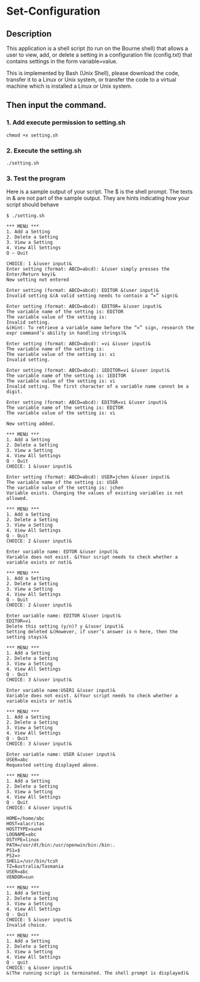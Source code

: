 # Set-Configuration

## Description
This application is a shell script (to run on the Bourne shell) that allows a user to view, add, or delete a setting in a configuration file (config.txt) that contains settings in the form variable=value.

This is implemented by Bash (Unix Shell), please download the code, transfer it to a Linux or Unix system, or transfer the code to a virtual machine which is installed a Linux or Unix system.

## Then input the command.

### 1. Add execute permission to setting.sh

`chmod +x setting.sh`

### 2. Execute the setting.sh

`./setting.sh`

### 3. Test the program

Here is a sample output of your script. The $ is the shell prompt. The texts in & are not part of the sample output. They are hints indicating how your script should behave

```
$ ./setting.sh

*** MENU ***
1. Add a Setting
2. Delete a Setting
3. View a Setting
4. View All Settings
Q – Quit

CHOICE: 1 &(user input)&
Enter setting (format: ABCD=abcd): &(user simply presses the Enter/Return key)&
New setting not entered

Enter setting (format: ABCD=abcd): EDITOR &(user input)&
Invalid setting &(A valid setting needs to contain a “=” sign)&

Enter setting (format: ABCD=abcd): EDITOR= &(user input)&
The variable name of the setting is: EDITOR
The variable value of the setting is: 
Invalid setting.
&(Hint: To retrieve a variable name before the “=” sign, research the expr command’s ability in handling strings)&

Enter setting (format: ABCD=abcd): =vi &(user input)&
The variable name of the setting is: 
The variable value of the setting is: vi
Invalid setting.

Enter setting (format: ABCD=abcd): 1EDITOR=vi &(user input)&
The variable name of the setting is: 1EDITOR
The variable value of the setting is: vi
Invalid setting. The first character of a variable name cannot be a digit.

Enter setting (format: ABCD=abcd): EDITOR=vi &(user input)&
The variable name of the setting is: EDITOR
The variable value of the setting is: vi

New setting added.

*** MENU ***
1. Add a Setting
2. Delete a Setting
3. View a Setting
4. View All Settings
Q - Quit
CHOICE: 1 &(user input)&

Enter setting (format: ABCD=abcd): USER=jchen &(user input)&
The variable name of the setting is: USER
The variable value of the setting is: jchen
Variable exists. Changing the values of existing variables is not allowed.

*** MENU ***
1. Add a Setting
2. Delete a Setting
3. View a Setting
4. View All Settings
Q - Quit
CHOICE: 2 &(user input)&

Enter variable name: EDTOR &(user input)&
Variable does not exist. &(Your script needs to check whether a variable exists or not)&

*** MENU ***
1. Add a Setting
2. Delete a Setting
3. View a Setting
4. View All Settings
Q - Quit
CHOICE: 2 &(user input)&

Enter variable name: EDITOR &(user input)&
EDITOR=vi
Delete this setting (y/n)? y &(user input)&
Setting deleted &(However, if user’s answer is n here, then the setting stays)&

*** MENU ***
1. Add a Setting
2. Delete a Setting
3. View a Setting
4. View All Settings
Q - Quit
CHOICE: 3 &(user input)&

Enter variable name:USER1 &(user input)&
Variable does not exist. &(Your script needs to check whether a variable exists or not)&

*** MENU ***
1. Add a Setting
2. Delete a Setting
3. View a Setting
4. View All Settings
Q - Quit
CHOICE: 3 &(user input)&

Enter variable name: USER &(user input)&
USER=abc 
Requested setting displayed above.

*** MENU ***
1. Add a Setting
2. Delete a Setting
3. View a Setting
4. View All Settings
Q - Quit
CHOICE: 4 &(user input)&

HOME=/home/abc 
HOST=alacritas 
HOSTTYPE=sun4 
LOGNAME=abc 
OSTYPE=linux 
PATH=/usr/dt/bin:/usr/openwin/bin:/bin:. 
PS1=$ 
PS2=> 
SHELL=/usr/bin/tcsh 
TZ=Australia/Tasmania 
USER=abc 
VENDOR=sun
 
*** MENU ***
1. Add a Setting
2. Delete a Setting
3. View a Setting
4. View All Settings
Q - Quit
CHOICE: 5 &(user input)&
Invalid choice.

*** MENU ***
1. Add a Setting
2. Delete a Setting
3. View a Setting
4. View All Settings
Q - quit
CHOICE: q &(user input)&
&(The running script is terminated. The shell prompt is displayed)&
```
